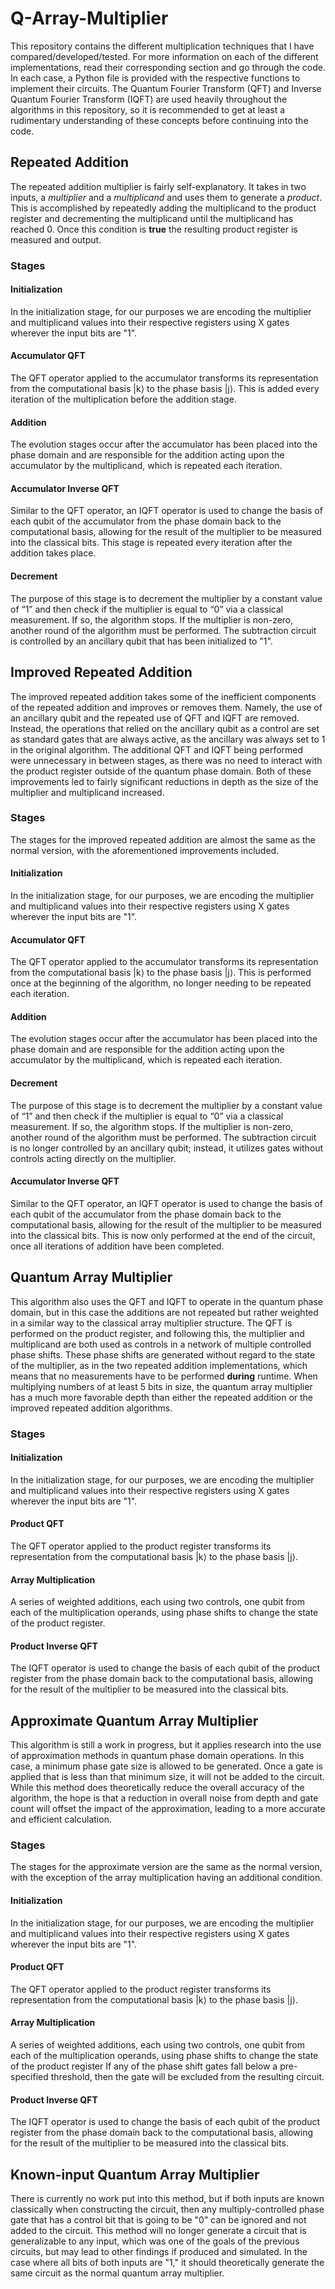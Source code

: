 # Q-Array-Multiplier
This repository contains the different multiplication techniques that I have compared/developed/tested. For more information on each of the different implementations, read their corresponding section and go through the code. In each case, a Python file is provided with the respective functions to implement their circuits. The Quantum Fourier Transform (QFT) and Inverse Quantum Fourier Transform (IQFT) are used heavily throughout the algorithms in this repository, so it is recommended to get at least a rudimentary understanding of these concepts before continuing into the code.

## Repeated Addition
The repeated addition multiplier is fairly self-explanatory. It takes in two inputs, a _multiplier_ and a _multiplicand_ and uses them to generate a _product_. This is accomplished by repeatedly adding the multiplicand to the product register and decrementing the multiplicand until the multiplicand has reached 0. Once this condition is __true__ the resulting product register is measured and output.
### Stages
#### Initialization
In the initialization stage, for our purposes we are encoding the multiplier and multiplicand values into their respective registers using X gates wherever the input bits are "1".

#### Accumulator QFT
The QFT operator applied to the accumulator transforms its representation from the computational basis |k⟩ to the phase basis |j⟩. This is added every iteration of the multiplication before the addition stage.

#### Addition
The evolution stages occur after the accumulator has been placed into the phase domain and are responsible for the addition acting upon the accumulator by the multiplicand, which is repeated each iteration.

#### Accumulator Inverse QFT
Similar to the QFT operator, an IQFT operator is used to change the basis of each qubit of the accumulator from the phase domain back to the computational basis, allowing for the result of the multiplier to be measured into the classical bits. This stage is repeated every iteration after the addition takes place.

#### Decrement
The purpose of this stage is to decrement the multiplier by a constant value of “1” and then check if the multiplier is equal to “0” via a classical measurement. If so, the algorithm stops. If the multiplier is non-zero, another round of the algorithm must be performed. The subtraction circuit is controlled by an ancillary qubit that has been initialized to "1".

## Improved Repeated Addition
The improved repeated addition takes some of the inefficient components of the repeated addition and improves or removes them. Namely, the use of an ancillary qubit and the repeated use of QFT and IQFT are removed. Instead, the operations that relied on the ancillary qubit as a control are set as standard gates that are always active, as the ancillary was always set to 1 in the original algorithm. The additional QFT and IQFT being performed were unnecessary in between stages, as there was no need to interact with the product register outside of the quantum phase domain. Both of these improvements led to fairly significant reductions in depth as the size of the multiplier and multiplicand increased.
### Stages
The stages for the improved repeated addition are almost the same as the normal version, with the aforementioned improvements included.
#### Initialization
In the initialization stage, for our purposes, we are encoding the multiplier and multiplicand values into their respective registers using X gates wherever the input bits are "1".

#### Accumulator QFT
The QFT operator applied to the accumulator transforms its representation from the computational basis |k⟩ to the phase basis |j⟩. This is performed once at the beginning of the algorithm, no longer needing to be repeated each iteration.

#### Addition
The evolution stages occur after the accumulator has been placed into the phase domain and are responsible for the addition acting upon the accumulator by the multiplicand, which is repeated each iteration.

#### Decrement
The purpose of this stage is to decrement the multiplier by a constant value of “1” and then check if the multiplier is equal to “0” via a classical measurement. If so, the algorithm stops. If the multiplier is non-zero, another round of the algorithm must be performed. The subtraction circuit is no longer controlled by an ancillary qubit; instead, it utilizes gates without controls acting directly on the multiplier.

#### Accumulator Inverse QFT
Similar to the QFT operator, an IQFT operator is used to change the basis of each qubit of the accumulator from the phase domain back to the computational basis, allowing for the result of the multiplier to be measured into the classical bits. This is now only performed at the end of the circuit, once all iterations of addition have been completed.

## Quantum Array Multiplier
This algorithm also uses the QFT and IQFT to operate in the quantum phase domain, but in this case the additions are not repeated but rather weighted in a similar way to the classical array multiplier structure. The QFT is performed on the product register, and following this, the multiplier and multiplicand are both used as controls in a network of multiple controlled phase shifts. These phase shifts are generated without regard to the state of the multiplier, as in the two repeated addition implementations, which means that no measurements have to be performed __during__ runtime. When multiplying numbers of at least 5 bits in size, the quantum array multiplier has a much more favorable depth than either the repeated addition or the improved repeated addition algorithms.
### Stages
#### Initialization
In the initialization stage, for our purposes, we are encoding the multiplier and multiplicand values into their respective registers using X gates wherever the input bits are "1".

#### Product QFT
The QFT operator applied to the product register transforms its representation from the computational basis |k⟩ to the phase basis |j⟩.

#### Array Multiplication
A series of weighted additions, each using two controls, one qubit from each of the multiplication operands, using phase shifts to change the state of the product register.

#### Product Inverse QFT
The IQFT operator is used to change the basis of each qubit of the product register from the phase domain back to the computational basis, allowing for the result of the multiplier to be measured into the classical bits.

## Approximate Quantum Array Multiplier
This algorithm is still a work in progress, but it applies research into the use of approximation methods in quantum phase domain operations. In this case, a minimum phase gate size is allowed to be generated. Once a gate is applied that is less than that minimum size, it will not be added to the circuit. While this method does theoretically reduce the overall accuracy of the algorithm, the hope is that a reduction in overall noise from depth and gate count will offset the impact of the approximation, leading to a more accurate and efficient calculation.
### Stages
The stages for the approximate version are the same as the normal version, with the exception of the array multiplication having an additional condition.
#### Initialization
In the initialization stage, for our purposes, we are encoding the multiplier and multiplicand values into their respective registers using X gates wherever the input bits are "1".

#### Product QFT
The QFT operator applied to the product register transforms its representation from the computational basis |k⟩ to the phase basis |j⟩.

#### Array Multiplication
A series of weighted additions, each using two controls, one qubit from each of the multiplication operands, using phase shifts to change the state of the product register If any of the phase shift gates fall below a pre-specified threshold, then the gate will be excluded from the resulting circuit.

#### Product Inverse QFT
The IQFT operator is used to change the basis of each qubit of the product register from the phase domain back to the computational basis, allowing for the result of the multiplier to be measured into the classical bits.

## Known-input Quantum Array Multiplier
There is currently no work put into this method, but if both inputs are known classically when constructing the circuit, then any multiply-controlled phase gate that has a control bit that is going to be "0" can be ignored and not added to the circuit. This method will no longer generate a circuit that is generalizable to any input, which was one of the goals of the previous circuits, but may lead to other findings if produced and simulated. In the case where all bits of both inputs are "1," it should theoretically generate the same circuit as the normal quantum array multiplier.
